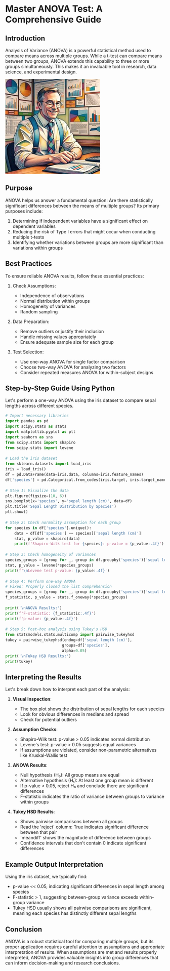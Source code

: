 # Master ANOVA Test: A Comprehensive Guide

## Introduction

Analysis of Variance (ANOVA) is a powerful statistical method used to compare means across multiple groups. While a t-test can compare means between two groups, ANOVA extends this capability to three or more groups simultaneously. This makes it an invaluable tool in research, data science, and experimental design.

![Master ANOVA Test: A Comprehensive Guide](https://raw.githubusercontent.com/vialliw/Hyperion_Data_Science_Bootcamp/main/image/anova.jpg)

## Purpose

ANOVA helps us answer a fundamental question: Are there statistically significant differences between the means of multiple groups? Its primary purposes include:

1. Determining if independent variables have a significant effect on dependent variables
2. Reducing the risk of Type I errors that might occur when conducting multiple t-tests
3. Identifying whether variations between groups are more significant than variations within groups

## Best Practices

To ensure reliable ANOVA results, follow these essential practices:

1. Check Assumptions:
   - Independence of observations
   - Normal distribution within groups
   - Homogeneity of variances
   - Random sampling

2. Data Preparation:
   - Remove outliers or justify their inclusion
   - Handle missing values appropriately
   - Ensure adequate sample size for each group

3. Test Selection:
   - Use one-way ANOVA for single factor comparison
   - Choose two-way ANOVA for analyzing two factors
   - Consider repeated measures ANOVA for within-subject designs

## Step-by-Step Guide Using Python

Let's perform a one-way ANOVA using the iris dataset to compare sepal lengths across different species.

```python
# Import necessary libraries
import pandas as pd
import scipy.stats as stats
import matplotlib.pyplot as plt
import seaborn as sns
from scipy.stats import shapiro
from scipy.stats import levene

# Load the iris dataset
from sklearn.datasets import load_iris
iris = load_iris()
df = pd.DataFrame(data=iris.data, columns=iris.feature_names)
df['species'] = pd.Categorical.from_codes(iris.target, iris.target_names)

# Step 1: Visualize the data
plt.figure(figsize=(10, 6))
sns.boxplot(x='species', y='sepal length (cm)', data=df)
plt.title('Sepal Length Distribution by Species')
plt.show()

# Step 2: Check normality assumption for each group
for species in df['species'].unique():
    data = df[df['species'] == species]['sepal length (cm)']
    stat, p_value = shapiro(data)
    print(f'Shapiro-Wilk test for {species}: p-value = {p_value:.4f}')

# Step 3: Check homogeneity of variances
species_groups = [group for _, group in df.groupby('species')['sepal length (cm)']]
stat, p_value = levene(*species_groups)
print(f'\nLevene test p-value: {p_value:.4f}')

# Step 4: Perform one-way ANOVA
# Fixed: Properly closed the list comprehension
species_groups = [group for _, group in df.groupby('species')['sepal length (cm)']]
f_statistic, p_value = stats.f_oneway(*species_groups)

print('\nANOVA Results:')
print(f'F-statistic: {f_statistic:.4f}')
print(f'p-value: {p_value:.4f}')

# Step 5: Post-hoc analysis using Tukey's HSD
from statsmodels.stats.multicomp import pairwise_tukeyhsd
tukey = pairwise_tukeyhsd(endog=df['sepal length (cm)'],
                         groups=df['species'],
                         alpha=0.05)
print('\nTukey HSD Results:')
print(tukey)
```

## Interpreting the Results

Let's break down how to interpret each part of the analysis:

1. **Visual Inspection**:
   - The box plot shows the distribution of sepal lengths for each species
   - Look for obvious differences in medians and spread
   - Check for potential outliers

2. **Assumption Checks**:
   - Shapiro-Wilk test: p-value > 0.05 indicates normal distribution
   - Levene's test: p-value > 0.05 suggests equal variances
   - If assumptions are violated, consider non-parametric alternatives like Kruskal-Wallis test

3. **ANOVA Results**:
   - Null hypothesis (H₀): All group means are equal
   - Alternative hypothesis (H₁): At least one group mean is different
   - If p-value < 0.05, reject H₀ and conclude there are significant differences
   - F-statistic indicates the ratio of variance between groups to variance within groups

4. **Tukey HSD Results**:
   - Shows pairwise comparisons between all groups
   - Read the 'reject' column: True indicates significant difference between that pair
   - 'meandiff' shows the magnitude of difference between groups
   - Confidence intervals that don't contain 0 indicate significant differences

## Example Output Interpretation

Using the iris dataset, we typically find:
- p-value << 0.05, indicating significant differences in sepal length among species
- F-statistic > 1, suggesting between-group variance exceeds within-group variance
- Tukey HSD usually shows all pairwise comparisons are significant, meaning each species has distinctly different sepal lengths

## Conclusion

ANOVA is a robust statistical tool for comparing multiple groups, but its proper application requires careful attention to assumptions and appropriate interpretation of results. When assumptions are met and results properly interpreted, ANOVA provides valuable insights into group differences that can inform decision-making and research conclusions.
